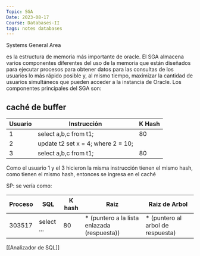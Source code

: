 ```yaml
---
Topic: SGA
Date: 2023-08-17
Course: Databases-II
tags: notes databases
---
```


Systems General Area

es la estructura de memoria más importante de oracle. El SGA almacena varios componentes diferentes del uso de la memoria que están diseñados para ejecutar procesos para obtener datos para las consultas de los usuarios lo más rápido posible y, al mismo tiempo, maximizar la cantidad de usuarios simultáneos que pueden acceder a la instancia de Oracle. Los componentes principales del SGA son:

## caché de buffer
| Usuario | Instrucción                        | K Hash |
| ------- | ---------------------------------- | ------ |
| 1       | select a,b,c from t1;              | 80     |
| 2       | update t2 set x = 4; where 2 = 10; |        |
| 3        | select a,b,c from t1;                                    | 80        |

Como el usuario 1 y el 3 hicieron la misma instrucción tienen el mismo hash, como tienen el mismo hash, entonces se ingresa en el caché

SP: se vería como:

| Proceso | SQL        | K hash | Raiz                                         | Raiz de Arbol |
| ------- | ---------- | ------ | -------------------------------------------- | ------------- |
| 303517  | select ... | 80     | \* (puntero a la lista enlazada (respuesta)) |       \* (puntero al arbol de respuesta)        |


[[Analizador de SQL]]